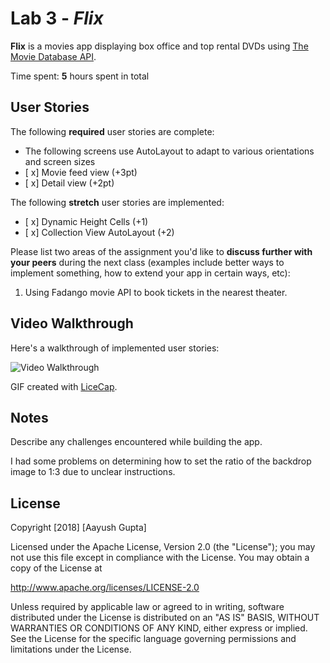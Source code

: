 # Lab 3 - *Flix*

**Flix** is a movies app displaying box office and top rental DVDs using [The Movie Database API](http://docs.themoviedb.apiary.io/#).

Time spent: **5** hours spent in total

## User Stories

The following **required** user stories are complete:

- The following screens use AutoLayout to adapt to various orientations and screen sizes
- [ x] Movie feed view (+3pt)
- [ x] Detail view (+2pt)

The following **stretch** user stories are implemented:

- [ x] Dynamic Height Cells (+1)
- [ x] Collection View AutoLayout (+2)


Please list two areas of the assignment you'd like to **discuss further with your peers** during the next class (examples include better ways to implement something, how to extend your app in certain ways, etc):

1. Using Fadango movie API to book tickets in the nearest theater.

## Video Walkthrough

Here's a walkthrough of implemented user stories:

<img src='https://i.imgur.com/XcHhltV.gif' width='' alt='Video Walkthrough' />

GIF created with [LiceCap](http://www.cockos.com/licecap/).

## Notes

Describe any challenges encountered while building the app.

I had some problems on determining how to set the ratio of the backdrop image to 1:3 due to unclear instructions.

## License

Copyright [2018] [Aayush Gupta]

Licensed under the Apache License, Version 2.0 (the "License");
you may not use this file except in compliance with the License.
You may obtain a copy of the License at

http://www.apache.org/licenses/LICENSE-2.0

Unless required by applicable law or agreed to in writing, software
distributed under the License is distributed on an "AS IS" BASIS,
WITHOUT WARRANTIES OR CONDITIONS OF ANY KIND, either express or implied.
See the License for the specific language governing permissions and
limitations under the License.
